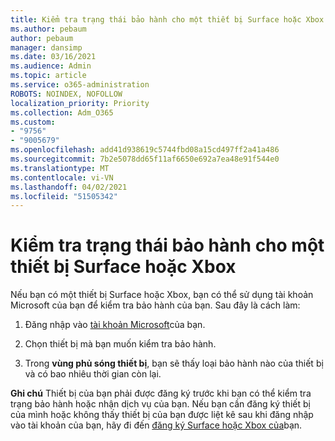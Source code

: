 ```yaml
---
title: Kiểm tra trạng thái bảo hành cho một thiết bị Surface hoặc Xbox
ms.author: pebaum
author: pebaum
manager: dansimp
ms.date: 03/16/2021
ms.audience: Admin
ms.topic: article
ms.service: o365-administration
ROBOTS: NOINDEX, NOFOLLOW
localization_priority: Priority
ms.collection: Adm_O365
ms.custom:
- "9756"
- "9005679"
ms.openlocfilehash: add41d938619c5744fbd08a15cd497ff2a41a486
ms.sourcegitcommit: 7b2e5078dd65f11af6650e692a7ea48e91f544e0
ms.translationtype: MT
ms.contentlocale: vi-VN
ms.lasthandoff: 04/02/2021
ms.locfileid: "51505342"
---
```

# <a name="check-the-warranty-status-for-a-surface-or-xbox-device"></a>Kiểm tra trạng thái bảo hành cho một thiết bị Surface hoặc Xbox

Nếu bạn có một thiết bị Surface hoặc Xbox, bạn có thể sử dụng tài khoản Microsoft của bạn để kiểm tra bảo hành của bạn. Sau đây là cách làm:

1. Đăng nhập vào [tài khoản Microsoft](https://account.microsoft.com/devices/)của bạn. 

1. Chọn thiết bị mà bạn muốn kiểm tra bảo hành.

1. Trong **vùng phủ sóng thiết bị**, bạn sẽ thấy loại bảo hành nào của thiết bị và có bao nhiêu thời gian còn lại.

**Ghi chú** Thiết bị của bạn phải được đăng ký trước khi bạn có thể kiểm tra trạng bảo hành hoặc nhận dịch vụ của bạn. Nếu bạn cần đăng ký thiết bị của mình hoặc không thấy thiết bị của bạn được liệt kê sau khi đăng nhập vào tài khoản của bạn, hãy đi đến [đăng ký Surface hoặc Xbox của](https://support.microsoft.com/surface/register-your-surface-or-xbox-fd7d73f8-b0e6-c9fa-e83b-0b64652e2376)bạn.
